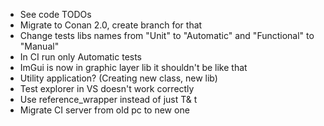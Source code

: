 - See code TODOs
- Migrate to Conan 2.0, create branch for that
- Change tests libs names from "Unit" to "Automatic" and "Functional" to "Manual"
- In CI run only Automatic tests
- ImGui is now in graphic layer lib it shouldn't be like that
- Utility application? (Creating new class, new lib)
- Test explorer in VS doesn't work correctly
- Use reference_wrapper instead of just T& t
- Migrate CI server from old pc to new one